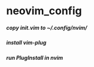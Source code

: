 # neovim_config

##### copy init.vim to ~/.config/nvim/

##### install vim-plug

##### run PlugInstall in nvim
